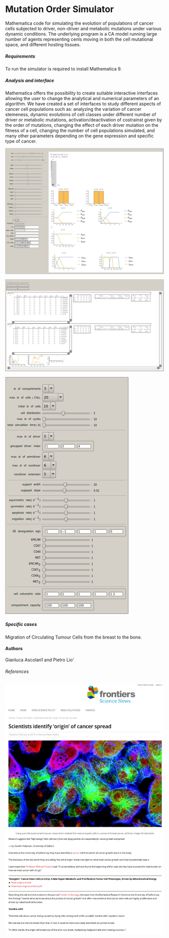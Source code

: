 # Mutation Order Simulator
Mathematica code for simulating the evolution of populations of cancer cells subjected to driver, non-driver and metabolic mutations under various dynamic conditions. The underlying program is a CA model running large number of agents representing cenls moving in both the cell mutational space, and different hosting tissues.    

##### Requirements 
To run the simulator is required to install Mathematica 9.

##### Analysis and interface
Mathematica offers the possibility to create suitable interactive interfaces allowing the user to change the analytical and numerical parameters of an algorithm.
We have created a set of interfaces to study different aspects of cancer cell populations such as: analyzing the variation of cancer stemeness, dynamic evolutions of cell classes under different number of driver or metabolic mutations, activation/deactivation of costrainst given by the order of mutations, changing the effect of each driver mutation on the fitness of a cell, changing the number of cell populations simulated, and many other parameters depending on the gene expression and specific type of cancer.

![Interface 1](screen2.png)

![Interface 2](screen1.png)

![Interface 3](screen3.png)


##### Specific cases
Migration of Circulating Tumour Cells from the breast to the bone.

#### Authors
Gianluca Ascolan1 and Pietro Lio'

###### References
![Frontiers](reference.png)
